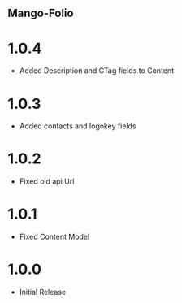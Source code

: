 ## Mango-Folio

# 1.0.4

* Added Description and GTag fields to Content

# 1.0.3

* Added contacts and logokey fields

# 1.0.2

* Fixed old api Url

# 1.0.1

* Fixed Content Model

# 1.0.0

* Initial Release